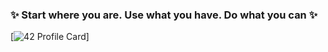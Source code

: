 ### ✨ Start where you are. Use what you have. Do what you can ✨

<!--
**medilyas/medilyas** is a ✨ _special_ ✨ repository because its `README.md` (this file) appears on your GitHub profile.

Here are some ideas to get you started:

- 🔭 I’m currently working on ...
- 🌱 I’m currently learning ...
- 👯 I’m looking to collaborate on ...
- 🤔 I’m looking for help with ...
- 💬 Ask me about ...
- 📫 How to reach me: ...
- 😄 Pronouns: ...
- ⚡ Fun fact: ...
-->

[![42 Profile Card](https://1337-readme.vercel.app/api/profile?cursus=42cursus&dark=true&login=mkabissi)]
